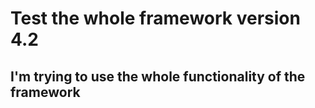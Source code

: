 # Test the whole framework version 4.2
## I'm trying to use the whole functionality of the framework